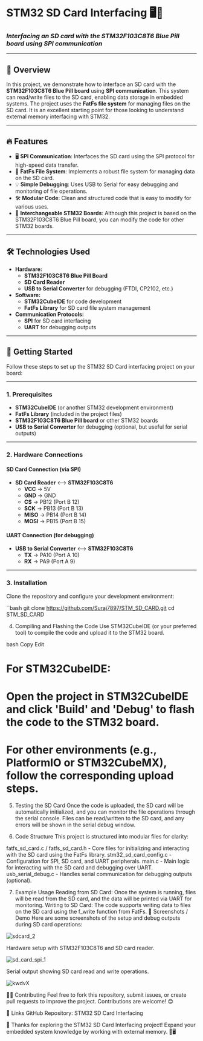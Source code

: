 # **STM32 SD Card Interfacing** 🖥️💾  
### *Interfacing an SD card with the STM32F103C8T6 Blue Pill board using SPI communication*

---

## 📌 **Overview**  
In this project, we demonstrate how to interface an SD card with the **STM32F103C8T6 Blue Pill board** using **SPI communication**. This system can read/write files to the SD card, enabling data storage in embedded systems. The project uses the **FatFs file system** for managing files on the SD card. It is an excellent starting point for those looking to understand external memory interfacing with STM32.

---

## 🔥 **Features**  
- 🖥️ **SPI Communication**: Interfaces the SD card using the SPI protocol for high-speed data transfer.  
- 📁 **FatFs File System**: Implements a robust file system for managing data on the SD card.  
- 💡 **Simple Debugging**: Uses USB to Serial for easy debugging and monitoring of file operations.  
- 🛠️ **Modular Code**: Clean and structured code that is easy to modify for various uses.  
- 🚀 **Interchangeable STM32 Boards**: Although this project is based on the STM32F103C8T6 Blue Pill board, you can modify the code for other STM32 boards.

---

## 🛠 **Technologies Used**  
- **Hardware:**  
  - **STM32F103C8T6 Blue Pill Board**  
  - **SD Card Reader**  
  - **USB to Serial Converter** for debugging (FTDI, CP2102, etc.)  
- **Software:**  
  - **STM32CubeIDE** for code development  
  - **FatFs Library** for SD card file system management  
- **Communication Protocols:**  
  - **SPI** for SD card interfacing  
  - **UART** for debugging outputs  

---

## 🚀 **Getting Started**  
Follow these steps to set up the STM32 SD Card interfacing project on your board:

---

### **1. Prerequisites**  
- **STM32CubeIDE** (or another STM32 development environment)  
- **FatFs Library** (included in the project files)  
- **STM32F103C8T6 Blue Pill board** or other STM32 boards  
- **USB to Serial Converter** for debugging (optional, but useful for serial outputs)

---

### **2. Hardware Connections**  
#### **SD Card Connection (via SPI)**  
- **SD Card Reader** <--> **STM32F103C8T6**  
  - **VCC** → 5V  
  - **GND** → GND  
  - **CS** → PB12 (Port B 12)  
  - **SCK** → PB13 (Port B 13)  
  - **MISO** → PB14 (Port B 14)  
  - **MOSI** → PB15 (Port B 15)  

#### **UART Connection (for debugging)**  
- **USB to Serial Converter** <--> **STM32F103C8T6**  
  - **TX** → PA10 (Port A 10)  
  - **RX** → PA9 (Port A 9)

---

### **3. Installation**  
Clone the repository and configure your development environment:

``bash
git clone https://github.com/Suraj7897/STM_SD_CARD.git
cd STM_SD_CARD

4. Compiling and Flashing the Code
Use STM32CubeIDE (or your preferred tool) to compile the code and upload it to the STM32 board.

bash
Copy
Edit
# For STM32CubeIDE:
# Open the project in STM32CubeIDE and click 'Build' and 'Debug' to flash the code to the STM32 board.

# For other environments (e.g., PlatformIO or STM32CubeMX), follow the corresponding upload steps.
5. Testing the SD Card
Once the code is uploaded, the SD card will be automatically initialized, and you can monitor the file operations through the serial console. Files can be read/written to the SD card, and any errors will be shown in the serial debug window.

6. Code Structure
This project is structured into modular files for clarity:

fatfs_sd_card.c / fatfs_sd_card.h - Core files for initializing and interacting with the SD card using the FatFs library.
stm32_sd_card_config.c - Configuration for SPI, SD card, and UART peripherals.
main.c - Main logic for interacting with the SD card and debugging over UART.
usb_serial_debug.c - Handles serial communication for debugging outputs (optional).


7. Example Usage
Reading from SD Card: Once the system is running, files will be read from the SD card, and the data will be printed via UART for monitoring.
Writing to SD Card: The code supports writing data to files on the SD card using the f_write function from FatFs.
📸 Screenshots / Demo
Here are some screenshots of the setup and debug outputs during SD card operations:

![sdcard_2](https://github.com/user-attachments/assets/1cd358c7-be44-4ee7-991c-0cdb428547de)


Hardware setup with STM32F103C8T6 and SD card reader.

![sd_card_spi_1](https://github.com/user-attachments/assets/8dba61f3-6b54-4f30-853b-65ad7a4ccbf3)


Serial output showing SD card read and write operations.

![kwdvX](https://github.com/user-attachments/assets/a2b47cbc-7cd3-45a1-ad08-c3dc993d50d7)


🧑‍💻 Contributing
Feel free to fork this repository, submit issues, or create pull requests to improve the project. Contributions are welcome! 😊

🔗 Links
GitHub Repository: STM32 SD Card Interfacing


🎉 Thanks for exploring the STM32 SD Card Interfacing project! Expand your embedded system knowledge by working with external memory. 💾🖥️
